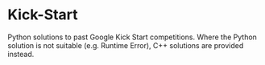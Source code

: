 # Kick-Start

Python solutions to past Google Kick Start competitions. Where the Python solution is not suitable (e.g. Runtime Error), C++ solutions are provided instead.
